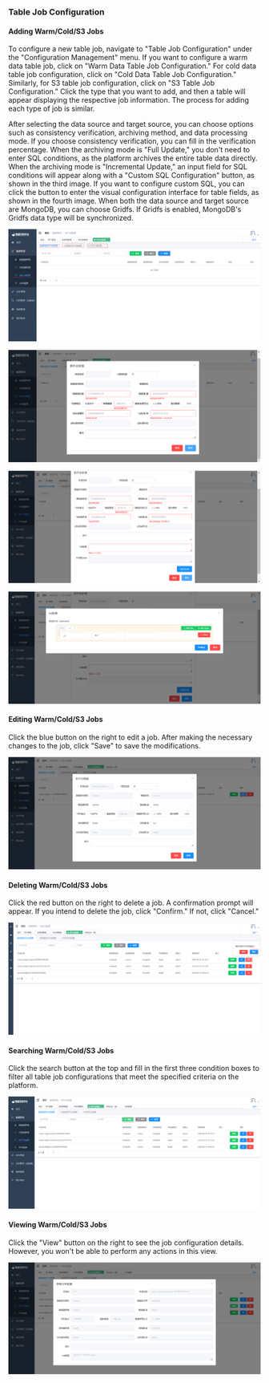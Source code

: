### Table Job Configuration

#### Adding Warm/Cold/S3 Jobs

To configure a new table job, navigate to "Table Job Configuration" under the "Configuration Management" menu. If you want to configure a warm data table job, click on "Warm Data Table Job Configuration." For cold data table job configuration, click on "Cold Data Table Job Configuration." Similarly, for S3 table job configuration, click on "S3 Table Job Configuration." Click the type that you want to add, and then a table will appear displaying the respective job information. The process for adding each type of job is similar.

After selecting the data source and target source, you can choose options such as consistency verification, archiving method, and data processing mode. If you choose consistency verification, you can fill in the verification percentage. When the archiving mode is "Full Update," you don't need to enter SQL conditions, as the platform archives the entire table data directly. When the archiving mode is "Incremental Update," an input field for SQL conditions will appear along with a "Custom SQL Configuration" button, as shown in the third image. If you want to configure custom SQL, you can click the button to enter the visual configuration interface for table fields, as shown in the fourth image. When both the data source and target source are MongoDB, you can choose Gridfs. If Gridfs is enabled, MongoDB's Gridfs data type will be synchronized.

![image-20230619173749218](../../../images/whalealDataImages/image-20230619173749218.png)

![image-20230619175831400](../../../images/whalealDataImages/image-20230619175831400.png)

![image-20230619180055920](../../../images/whalealDataImages/image-20230619180055920.png)

![image-20230619180204209](../../../images/whalealDataImages/image-20230619180204209.png)

#### Editing Warm/Cold/S3 Jobs

Click the blue button on the right to edit a job. After making the necessary changes to the job, click "Save" to save the modifications.

![image-20230619180801794](../../../images/whalealDataImages/image-20230619180801794.png)

#### Deleting Warm/Cold/S3 Jobs

Click the red button on the right to delete a job. A confirmation prompt will appear. If you intend to delete the job, click "Confirm." If not, click "Cancel."

![image-20230619181955829](../../../images/whalealDataImages/image-20230619181955829.png)

#### Searching Warm/Cold/S3 Jobs

Click the search button at the top and fill in the first three condition boxes to filter all table job configurations that meet the specified criteria on the platform.

![image-20230619182228673](../../../images/whalealDataImages/image-20230619182228673.png)

#### Viewing Warm/Cold/S3 Jobs

Click the "View" button on the right to see the job configuration details. However, you won't be able to perform any actions in this view.

![image-20230619182140322](../../../images/whalealDataImages/image-20230619182140322.png)
